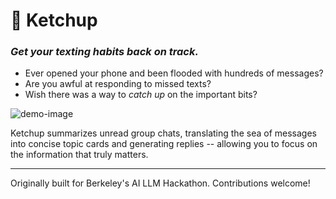 🍅 Ketchup
===
<h3><i>Get your texting habits back on track.</i></h3>

- Ever opened your phone and been flooded with hundreds of messages?
- Are you awful at responding to missed texts?
- Wish there was a way to *catch up* on the important bits?

![demo-image](https://github.com/shrey150/ketchup/assets/3813908/d0030744-8d1f-4dc6-9141-950d324ae4e8)

Ketchup summarizes unread group chats, translating the sea of messages into concise topic cards and generating replies -- allowing you to focus on the information that truly matters.

---

Originally built for Berkeley's AI LLM Hackathon. Contributions welcome!
